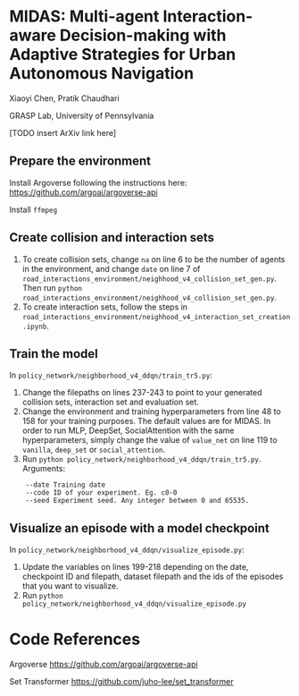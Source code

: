 # MIDAS: Multi-agent Interaction-aware Decision-making with Adaptive Strategies for Urban Autonomous Navigation
Xiaoyi Chen, Pratik Chaudhari

GRASP Lab, University of Pennsylvania

[TODO insert ArXiv link here]

## Prepare the environment
Install Argoverse following the instructions here: https://github.com/argoai/argoverse-api

Install `ffmpeg`

## Create collision and interaction sets
1. To create collision sets, change `na` on line 6 to be the number of agents in the environment, and change `date` on line 7 of `road_interactions_environment/neighhood_v4_collision_set_gen.py`. Then run `python road_interactions_environment/neighhood_v4_collision_set_gen.py`.
2. To create interaction sets, follow the steps in `road_interactions_environment/neighhood_v4_interaction_set_creation.ipynb`.

## Train the model
In `policy_network/neighborhood_v4_ddqn/train_tr5.py`:
1. Change the filepaths on lines 237-243 to point to your generated collision sets, interaction set and evaluation set.
2. Change the environment and training hyperparameters from line 48 to 158 for your training purposes. The default values are for MIDAS. In order to run MLP, DeepSet, SocialAttention with the same hyperparameters, simply change the value of `value_net` on line 119 to `vanilla`, `deep_set` or `social_attention`.
3. Run `python policy_network/neighborhood_v4_ddqn/train_tr5.py`. Arguments:
```
    --date Training date
    --code ID of your experiment. Eg. c0-0
    --seed Experiment seed. Any integer between 0 and 65535.
```

## Visualize an episode with a model checkpoint
In `policy_network/neighborhood_v4_ddqn/visualize_episode.py`:
1. Update the variables on lines 199-218 depending on the date, checkpoint ID and filepath, dataset filepath and the ids of the episodes that you want to visualize.
2. Run `python policy_network/neighborhood_v4_ddqn/visualize_episode.py`

# Code References
Argoverse https://github.com/argoai/argoverse-api

Set Transformer https://github.com/juho-lee/set_transformer